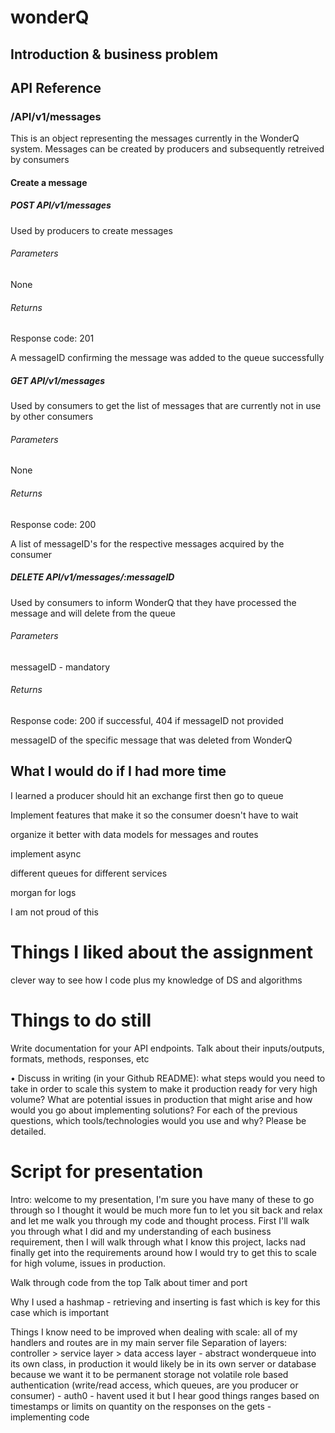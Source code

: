 # wonderQ

## Introduction & business problem

## API Reference

### /API/v1/messages

This is an object representing the messages currently in the WonderQ system. Messages can be created by producers and subsequently retreived by consumers

#### Create a message

##### POST API/v1/messages

Used by producers to create messages

###### Parameters

None

###### Returns

Response code: 201

A messageID confirming the message was added to the queue successfully

##### GET API/v1/messages

Used by consumers to get the list of messages that are currently not in use by other consumers

###### Parameters

None

###### Returns

Response code: 200

A list of messageID's for the respective messages acquired by the consumer

##### DELETE API/v1/messages/:messageID

Used by consumers to inform WonderQ that they have processed the message and will delete from the queue

###### Parameters

messageID - mandatory

###### Returns

Response code: 200 if successful, 404 if messageID not provided

messageID of the specific message that was deleted from WonderQ

## What I would do if I had more time

I learned a producer should hit an exchange first then go to queue

Implement features that make it so the consumer doesn't have to wait

organize it better with data models for messages and routes

implement async

different queues for different services

morgan for logs

I am not proud of this

# Things I liked about the assignment

clever way to see how I code plus my knowledge of DS and algorithms

# Things to do still

Write documentation for your API endpoints. Talk about their inputs/outputs, formats, methods, responses, etc

• Discuss in writing (in your Github README): what steps would you need to take in order to scale this system to make it production ready for very high volume? What are potential issues in production that might arise and how would you go about implementing solutions? For each of the previous questions, which tools/technologies would you use and why? Please be detailed.

# Script for presentation

Intro: welcome to my presentation, I'm sure you have many of these to go through so I thought it would be much more fun to let you sit back and relax and let me walk you through my code and thought process. First I'll walk you through what I did and my understanding of each business requirement, then I will walk through what I know this project, lacks nad finally get into the requirements around how I would try to get this to scale for high volume, issues in production.

Walk through code from the top
Talk about timer and port

Why I used a hashmap - retrieving and inserting is fast which is key for this case which is important

Things I know need to be improved when dealing with scale:
all of my handlers and routes are in my main server file
Separation of layers: controller > service layer > data access layer - abstract wonderqueue into its own class, in production it would likely be in its own server or database because we want it to be permanent storage not volatile
role based authentication (write/read access, which queues, are you producer or consumer) - auth0 - havent used it but I hear good things
ranges based on timestamps or limits on quantity on the responses on the gets - implementing code
